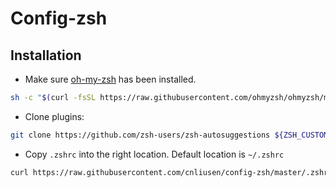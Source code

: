 # Config-zsh

## Installation

* Make sure [oh-my-zsh](https://github.com/ohmyzsh/ohmyzsh/) has been installed.

```bash
sh -c "$(curl -fsSL https://raw.githubusercontent.com/ohmyzsh/ohmyzsh/master/tools/install.sh)"
```

* Clone plugins:

```bash
git clone https://github.com/zsh-users/zsh-autosuggestions ${ZSH_CUSTOM:-~/.oh-my-zsh/custom}/plugins/zsh-autosuggestions
```

* Copy `.zshrc` into the right location. Default location is `~/.zshrc`

```bash
curl https://raw.githubusercontent.com/cnliusen/config-zsh/master/.zshrc > ~/.zshrc
```
